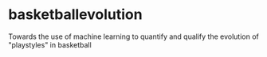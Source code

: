 # basketballevolution
Towards the use of machine learning to quantify and qualify the evolution of "playstyles" in basketball

